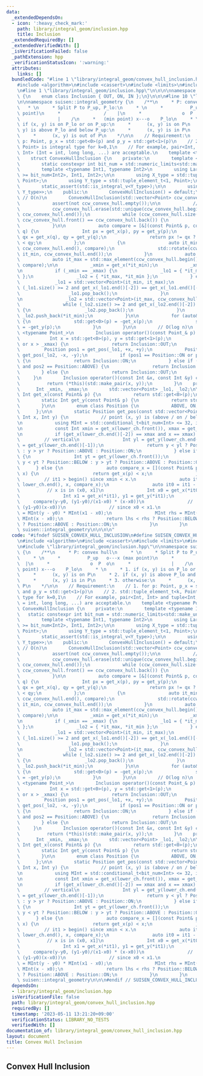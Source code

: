 ```yaml
---
data:
  _extendedDependsOn:
  - icon: ':heavy_check_mark:'
    path: library/integral_geom/inclusion.hpp
    title: Inclusion
  _extendedRequiredBy: []
  _extendedVerifiedWith: []
  _isVerificationFailed: false
  _pathExtension: hpp
  _verificationStatusIcon: ':warning:'
  attributes:
    links: []
  bundledCode: "#line 1 \"library/integral_geom/convex_hull_inclusion.hpp\"\n\n\n\n\
    #include <algorithm>\n#include <cassert>\n#include <limits>\n#include <vector>\n\
    \n#line 1 \"library/integral_geom/inclusion.hpp\"\n\n\n\nnamespace suisen::integral_geometry\
    \ {\n    enum class Inclusion { OUT, ON, IN };\n}\n\n\n#line 10 \"library/integral_geom/convex_hull_inclusion.hpp\"\
    \n\nnamespace suisen::integral_geometry {\n    /**\n     * P: convex hull\n  \
    \   * \n     * Split P to P_up, P_lo:\n     * \n     *          P_up   o---x (max\
    \ point)\n     *                /    |\n     *               o  P  o\n     * \
    \              |    /\n     *   (min point) x---o    P_lo\n     * \n     * 1.\
    \ if (x, y) is on P_lo or on P_up:\n     *      (x, y) is on P\n     * 2. if (x,\
    \ y) is above P_lo and below P_up:\n     *      (x, y) is in P\n     * 3. otherwise:\n\
    \     *      (x, y) is out of P\n    */\n\n    // Requirement:\n    // 1. for\
    \ p: Point, p_x = std::get<0>(p) and p_y = std::get<1>(p)\n    // 2. std::tuple_element_t<k,\
    \ Point> is integral type for k=0,1\n    // For example, pair<Int, Int> and tuple<Int,\
    \ Int> (Int = int, long long, ...) are acceptable.\n    template <typename Point>\n\
    \    struct ConvexHullInclusion {\n    private:\n        template <typename Int>\n\
    \        static constexpr int bit_num = std::numeric_limits<std::make_unsigned_t<Int>>::digits;\n\
    \        template <typename Int1, typename Int2>\n        using LargerInt = std::conditional_t<bit_num<Int1>\
    \ >= bit_num<Int2>, Int1, Int2>;\n\n        using X_type = std::tuple_element_t<0,\
    \ Point>;\n        using Y_type = std::tuple_element_t<1, Point>;\n\n        static_assert(std::is_integral_v<X_type>);\n\
    \        static_assert(std::is_integral_v<Y_type>);\n\n        using Int = std::make_signed_t<LargerInt<X_type,\
    \ Y_type>>;\n    public:\n        ConvexHullInclusion() = default;\n\n       \
    \ // O(n)\n        ConvexHullInclusion(std::vector<Point> ccw_convex_hull) {\n\
    \            assert(not ccw_convex_hull.empty());\n\n            // Remove duplicates\n\
    \            ccw_convex_hull.erase(std::unique(ccw_convex_hull.begin(), ccw_convex_hull.end()),\
    \ ccw_convex_hull.end());\n            while (ccw_convex_hull.size() >= 2 and\
    \ ccw_convex_hull.front() == ccw_convex_hull.back()) {\n                ccw_convex_hull.pop_back();\n\
    \            }\n\n            auto compare = [&](const Point& p, const Point&\
    \ q) {\n                Int px = get_x(p), py = get_y(p);\n                Int\
    \ qx = get_x(q), qy = get_y(q);\n                return px != qx ? px < qx : py\
    \ < qy;\n            };\n            {\n                auto it_min = std::min_element(ccw_convex_hull.begin(),\
    \ ccw_convex_hull.end(), compare);\n                std::rotate(ccw_convex_hull.begin(),\
    \ it_min, ccw_convex_hull.end());\n            }\n            auto it_min = ccw_convex_hull.begin();\n\
    \            auto it_max = std::max_element(ccw_convex_hull.begin(), ccw_convex_hull.end(),\
    \ compare);\n\n            _xmin = get_x(*it_min);\n            _xmax = get_x(*it_max);\n\
    \n            if (_xmin == _xmax) {\n                _lo1 = { *it_min, *it_max\
    \ };\n                _lo2 = { *it_max, *it_min };\n            } else {\n   \
    \             _lo1 = std::vector<Point>(it_min, it_max);\n                while\
    \ (_lo1.size() >= 2 and get_x(_lo1.end()[-2]) == get_x(_lo1.end()[-1])) {\n  \
    \                  _lo1.pop_back();\n                }\n                _lo1.push_back(*it_max);\n\
    \n                _lo2 = std::vector<Point>(it_max, ccw_convex_hull.end());\n\
    \                while (_lo2.size() >= 2 and get_x(_lo2.end()[-2]) == get_x(_lo2.end()[-1]))\
    \ {\n                    _lo2.pop_back();\n                }\n               \
    \ _lo2.push_back(*it_min);\n            }\n\n            for (auto& p : _lo2)\
    \ {\n                std::get<0>(p) = -get_x(p);\n                std::get<1>(p)\
    \ = -get_y(p);\n            }\n        }\n\n        // O(log n)\n        template\
    \ <typename Point_>\n        Inclusion operator()(const Point_& p) const {\n \
    \           Int x = std::get<0>(p), y = std::get<1>(p);\n            if (x < _xmin\
    \ or x > _xmax) {\n                return Inclusion::OUT;\n            }\n   \
    \         Position pos1 = get_pos(_lo1, +x, +y);\n            Position pos2 =\
    \ get_pos(_lo2, -x, -y);\n            if (pos1 == Position::ON or pos2 == Position::ON)\
    \ {\n                return Inclusion::ON;\n            } else if (pos1 == Position::ABOVE\
    \ and pos2 == Position::ABOVE) {\n                return Inclusion::IN;\n    \
    \        } else {\n                return Inclusion::OUT;\n            }\n   \
    \     }\n        Inclusion operator()(const Int &x, const Int &y) const {\n  \
    \          return (*this)(std::make_pair(x, y));\n        }\n    private:\n  \
    \      Int _xmin, _xmax;\n        std::vector<Point> _lo1, _lo2;\n\n        static\
    \ Int get_x(const Point& p) {\n            return std::get<0>(p);\n        }\n\
    \        static Int get_y(const Point& p) {\n            return std::get<1>(p);\n\
    \        }\n\n        enum class Position {\n            ABOVE, ON, BELOW\n  \
    \      };\n\n        static Position get_pos(const std::vector<Point>& lower_ch,\
    \ Int x, Int y) {\n            // point (x, y) is (above / on / below)? lower_ch\n\
    \n            using MInt = std::conditional_t<bit_num<Int> <= 32, int64_t, __int128_t>;\n\
    \n            const Int xmin = get_x(lower_ch.front()), xmax = get_x(lower_ch.back());\n\
    \n            if (get_x(lower_ch.end()[-2]) == xmax and x == xmax) {\n       \
    \         // vertical\n                Int yl = get_y(lower_ch.end()[-2]), yr\
    \ = get_y(lower_ch.end()[-1]);\n                return y < yl ? Position::BELOW\
    \ : y > yr ? Position::ABOVE : Position::ON;\n            } else if (x == xmin)\
    \ {\n                Int yt = get_y(lower_ch.front());\n                return\
    \ y < yt ? Position::BELOW : y > yt ? Position::ABOVE : Position::ON;\n      \
    \      } else {\n                auto compare_x = [](const Point& p, const Int&\
    \ x) {\n                    return get_x(p) < x;\n                };\n       \
    \         // it1 > begin() since xmin < x.\n                auto it1 = std::lower_bound(lower_ch.begin(),\
    \ lower_ch.end(), x, compare_x);\n                auto it0 = it1 - 1;\n      \
    \          // x is in (x0, x1]\n                Int x0 = get_x(*it0), y0 = get_y(*it0);\n\
    \                Int x1 = get_x(*it1), y1 = get_y(*it1);\n                // \
    \     compare(y-y0, (y1-y0)/(x1-x0) * (x-x0))\n                //      <=> compare((y-y0)(x1-x0),\
    \ (y1-y0)(x-x0))\n                // since x0 < x1.\n                MInt lhs\
    \ = MInt(y - y0) * MInt(x1 - x0);\n                MInt rhs = MInt(y1 - y0) *\
    \ MInt(x - x0);\n                return lhs < rhs ? Position::BELOW : lhs > rhs\
    \ ? Position::ABOVE : Position::ON;\n            }\n        }\n    };\n} // namespace\
    \ suisen::integral_geometry\n\n\n\n"
  code: "#ifndef SUISEN_CONVEX_HULL_INCLUSION\n#define SUISEN_CONVEX_HULL_INCLUSION\n\
    \n#include <algorithm>\n#include <cassert>\n#include <limits>\n#include <vector>\n\
    \n#include \"library/integral_geom/inclusion.hpp\"\n\nnamespace suisen::integral_geometry\
    \ {\n    /**\n     * P: convex hull\n     * \n     * Split P to P_up, P_lo:\n\
    \     * \n     *          P_up   o---x (max point)\n     *                /  \
    \  |\n     *               o  P  o\n     *               |    /\n     *   (min\
    \ point) x---o    P_lo\n     * \n     * 1. if (x, y) is on P_lo or on P_up:\n\
    \     *      (x, y) is on P\n     * 2. if (x, y) is above P_lo and below P_up:\n\
    \     *      (x, y) is in P\n     * 3. otherwise:\n     *      (x, y) is out of\
    \ P\n    */\n\n    // Requirement:\n    // 1. for p: Point, p_x = std::get<0>(p)\
    \ and p_y = std::get<1>(p)\n    // 2. std::tuple_element_t<k, Point> is integral\
    \ type for k=0,1\n    // For example, pair<Int, Int> and tuple<Int, Int> (Int\
    \ = int, long long, ...) are acceptable.\n    template <typename Point>\n    struct\
    \ ConvexHullInclusion {\n    private:\n        template <typename Int>\n     \
    \   static constexpr int bit_num = std::numeric_limits<std::make_unsigned_t<Int>>::digits;\n\
    \        template <typename Int1, typename Int2>\n        using LargerInt = std::conditional_t<bit_num<Int1>\
    \ >= bit_num<Int2>, Int1, Int2>;\n\n        using X_type = std::tuple_element_t<0,\
    \ Point>;\n        using Y_type = std::tuple_element_t<1, Point>;\n\n        static_assert(std::is_integral_v<X_type>);\n\
    \        static_assert(std::is_integral_v<Y_type>);\n\n        using Int = std::make_signed_t<LargerInt<X_type,\
    \ Y_type>>;\n    public:\n        ConvexHullInclusion() = default;\n\n       \
    \ // O(n)\n        ConvexHullInclusion(std::vector<Point> ccw_convex_hull) {\n\
    \            assert(not ccw_convex_hull.empty());\n\n            // Remove duplicates\n\
    \            ccw_convex_hull.erase(std::unique(ccw_convex_hull.begin(), ccw_convex_hull.end()),\
    \ ccw_convex_hull.end());\n            while (ccw_convex_hull.size() >= 2 and\
    \ ccw_convex_hull.front() == ccw_convex_hull.back()) {\n                ccw_convex_hull.pop_back();\n\
    \            }\n\n            auto compare = [&](const Point& p, const Point&\
    \ q) {\n                Int px = get_x(p), py = get_y(p);\n                Int\
    \ qx = get_x(q), qy = get_y(q);\n                return px != qx ? px < qx : py\
    \ < qy;\n            };\n            {\n                auto it_min = std::min_element(ccw_convex_hull.begin(),\
    \ ccw_convex_hull.end(), compare);\n                std::rotate(ccw_convex_hull.begin(),\
    \ it_min, ccw_convex_hull.end());\n            }\n            auto it_min = ccw_convex_hull.begin();\n\
    \            auto it_max = std::max_element(ccw_convex_hull.begin(), ccw_convex_hull.end(),\
    \ compare);\n\n            _xmin = get_x(*it_min);\n            _xmax = get_x(*it_max);\n\
    \n            if (_xmin == _xmax) {\n                _lo1 = { *it_min, *it_max\
    \ };\n                _lo2 = { *it_max, *it_min };\n            } else {\n   \
    \             _lo1 = std::vector<Point>(it_min, it_max);\n                while\
    \ (_lo1.size() >= 2 and get_x(_lo1.end()[-2]) == get_x(_lo1.end()[-1])) {\n  \
    \                  _lo1.pop_back();\n                }\n                _lo1.push_back(*it_max);\n\
    \n                _lo2 = std::vector<Point>(it_max, ccw_convex_hull.end());\n\
    \                while (_lo2.size() >= 2 and get_x(_lo2.end()[-2]) == get_x(_lo2.end()[-1]))\
    \ {\n                    _lo2.pop_back();\n                }\n               \
    \ _lo2.push_back(*it_min);\n            }\n\n            for (auto& p : _lo2)\
    \ {\n                std::get<0>(p) = -get_x(p);\n                std::get<1>(p)\
    \ = -get_y(p);\n            }\n        }\n\n        // O(log n)\n        template\
    \ <typename Point_>\n        Inclusion operator()(const Point_& p) const {\n \
    \           Int x = std::get<0>(p), y = std::get<1>(p);\n            if (x < _xmin\
    \ or x > _xmax) {\n                return Inclusion::OUT;\n            }\n   \
    \         Position pos1 = get_pos(_lo1, +x, +y);\n            Position pos2 =\
    \ get_pos(_lo2, -x, -y);\n            if (pos1 == Position::ON or pos2 == Position::ON)\
    \ {\n                return Inclusion::ON;\n            } else if (pos1 == Position::ABOVE\
    \ and pos2 == Position::ABOVE) {\n                return Inclusion::IN;\n    \
    \        } else {\n                return Inclusion::OUT;\n            }\n   \
    \     }\n        Inclusion operator()(const Int &x, const Int &y) const {\n  \
    \          return (*this)(std::make_pair(x, y));\n        }\n    private:\n  \
    \      Int _xmin, _xmax;\n        std::vector<Point> _lo1, _lo2;\n\n        static\
    \ Int get_x(const Point& p) {\n            return std::get<0>(p);\n        }\n\
    \        static Int get_y(const Point& p) {\n            return std::get<1>(p);\n\
    \        }\n\n        enum class Position {\n            ABOVE, ON, BELOW\n  \
    \      };\n\n        static Position get_pos(const std::vector<Point>& lower_ch,\
    \ Int x, Int y) {\n            // point (x, y) is (above / on / below)? lower_ch\n\
    \n            using MInt = std::conditional_t<bit_num<Int> <= 32, int64_t, __int128_t>;\n\
    \n            const Int xmin = get_x(lower_ch.front()), xmax = get_x(lower_ch.back());\n\
    \n            if (get_x(lower_ch.end()[-2]) == xmax and x == xmax) {\n       \
    \         // vertical\n                Int yl = get_y(lower_ch.end()[-2]), yr\
    \ = get_y(lower_ch.end()[-1]);\n                return y < yl ? Position::BELOW\
    \ : y > yr ? Position::ABOVE : Position::ON;\n            } else if (x == xmin)\
    \ {\n                Int yt = get_y(lower_ch.front());\n                return\
    \ y < yt ? Position::BELOW : y > yt ? Position::ABOVE : Position::ON;\n      \
    \      } else {\n                auto compare_x = [](const Point& p, const Int&\
    \ x) {\n                    return get_x(p) < x;\n                };\n       \
    \         // it1 > begin() since xmin < x.\n                auto it1 = std::lower_bound(lower_ch.begin(),\
    \ lower_ch.end(), x, compare_x);\n                auto it0 = it1 - 1;\n      \
    \          // x is in (x0, x1]\n                Int x0 = get_x(*it0), y0 = get_y(*it0);\n\
    \                Int x1 = get_x(*it1), y1 = get_y(*it1);\n                // \
    \     compare(y-y0, (y1-y0)/(x1-x0) * (x-x0))\n                //      <=> compare((y-y0)(x1-x0),\
    \ (y1-y0)(x-x0))\n                // since x0 < x1.\n                MInt lhs\
    \ = MInt(y - y0) * MInt(x1 - x0);\n                MInt rhs = MInt(y1 - y0) *\
    \ MInt(x - x0);\n                return lhs < rhs ? Position::BELOW : lhs > rhs\
    \ ? Position::ABOVE : Position::ON;\n            }\n        }\n    };\n} // namespace\
    \ suisen::integral_geometry\n\n\n#endif // SUISEN_CONVEX_HULL_INCLUSION\n"
  dependsOn:
  - library/integral_geom/inclusion.hpp
  isVerificationFile: false
  path: library/integral_geom/convex_hull_inclusion.hpp
  requiredBy: []
  timestamp: '2023-05-11 13:21:20+09:00'
  verificationStatus: LIBRARY_NO_TESTS
  verifiedWith: []
documentation_of: library/integral_geom/convex_hull_inclusion.hpp
layout: document
title: Convex Hull Inclusion
---
```

## Convex Hull Inclusion

